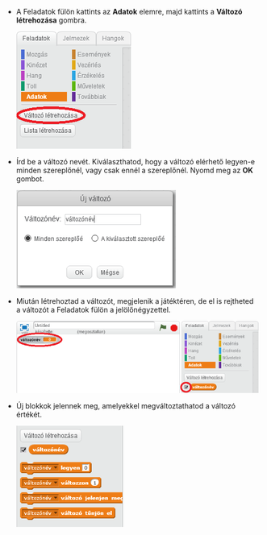 + A Feladatok fülön kattints az **Adatok** elemre, majd kattints a **Változó létrehozása** gombra.
    
    ![Adatblokkok](images/data-blocks.png)

+ Írd be a változó nevét. Kiválaszthatod, hogy a változó elérhető legyen-e minden szereplőnél, vagy csak ennél a szereplőnél. Nyomd meg az **OK** gombot.
    
    ![Változó létrehozása](images/create-variable.png)

+ Miután létrehoztad a változót, megjelenik a játéktéren, de el is rejtheted a változót a Feladatok fülön a jelölőnégyzettel.
    
    ![Változó blokkok](images/variable-show.png)

+ Új blokkok jelennek meg, amelyekkel megváltoztathatod a változó értékét.
    
    ![Változó blokkok](images/variable-blocks.png)